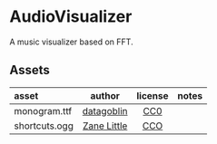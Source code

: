 ﻿# AudioVisualizer
A music visualizer based on FFT.

## Assets

| asset                | author      | license | notes |
| :------------------- | :---------: | :------: | :---- |
| monogram.ttf         | [datagoblin](https://datagoblin.itch.io/monogram/) | [CC0](https://creativecommons.org/publicdomain/zero/1.0/) | |
| shortcuts.ogg        | [Zane Little](https://opengameart.org/content/shortcuts) | [CCO](https://creativecommons.org/publicdomain/zero/1.0/) | |

